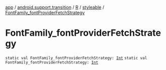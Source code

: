[app](../../../index.md) / [android.support.transition](../../index.md) / [R](../index.md) / [styleable](index.md) / [FontFamily_fontProviderFetchStrategy](.)

# FontFamily_fontProviderFetchStrategy

`static val FontFamily_fontProviderFetchStrategy: `[`Int`](https://kotlinlang.org/api/latest/jvm/stdlib/kotlin/-int/index.html)
`static val FontFamily_fontProviderFetchStrategy: `[`Int`](https://kotlinlang.org/api/latest/jvm/stdlib/kotlin/-int/index.html)